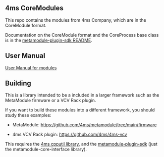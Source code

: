 ## 4ms CoreModules

This repo contains the modules from 4ms Company, which are in the CoreModule format.

Documentation on the CoreModule format and the CoreProcess base class is in the [metamodule-plugin-sdk README](https://github.com/4ms/metamodule-plugin-sdk/blob/main/README.md).

## User Manual

[User Manual for modules](doc/4ms-coremodules-manual.md)

## Building

This is a library intended to be a included in a larger framework such as the
MetaModule firmware or a VCV Rack plugin.

If you want to build these modules into a different framework, you should study these examples:

- MetaModule: https://github.com/4ms/metamodule/tree/main/firmware

- 4ms VCV Rack plugin: https://github.com/4ms/4ms-vcv

This requires the [4ms cpputil library](https://github.com/4ms/cpputil), and
the [metamodule-plugin-sdk](https://github.com/4ms/metamodule-plugin-sdk)
(just the metamodule-core-interface library).
